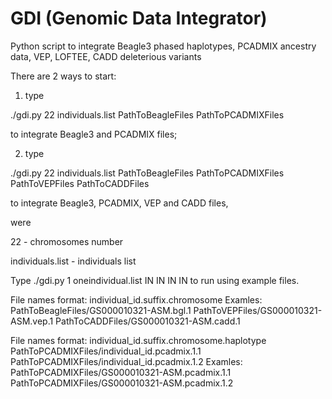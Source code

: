# GDI (Genomic Data Integrator)
Python script to integrate  Beagle3 phased haplotypes, PCADMIX ancestry data, VEP, LOFTEE, CADD deleterious variants

There are 2 ways to start:

1) type

./gdi.py 22 individuals.list PathToBeagleFiles PathToPCADMIXFiles 

to integrate Beagle3 and PCADMIX files;

2) type

./gdi.py 22 individuals.list PathToBeagleFiles PathToPCADMIXFiles PathToVEPFiles PathToCADDFiles

to integrate Beagle3, PCADMIX, VEP and CADD files,

were

22 - chromosomes number

individuals.list - individuals list


Type
./gdi.py 1 oneindividual.list IN IN IN IN
to run using example files.

 File names format:
 individual_id.suffix.chromosome
 Examles:
 PathToBeagleFiles/GS000010321-ASM.bgl.1
 PathToVEPFiles/GS000010321-ASM.vep.1
 PathToCADDFiles/GS000010321-ASM.cadd.1

 File names format:
 individual_id.suffix.chromosome.haplotype
 PathToPCADMIXFiles/individual_id.pcadmix.1.1
 PathToPCADMIXFiles/individual_id.pcadmix.1.2
 Examles:
 PathToPCADMIXFiles/GS000010321-ASM.pcadmix.1.1
 PathToPCADMIXFiles/GS000010321-ASM.pcadmix.1.2

